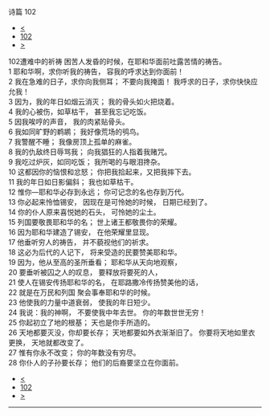 ﻿





 诗篇 102




* [<](bible/PSA101.md)
* [102](bible/PSA.md)
* [>](bible/PSA103.md)



 
102遭难中的祈祷 困苦人发昏的时候，在耶和华面前吐露苦情的祷告。  
1 耶和华啊，求你听我的祷告， 容我的呼求达到你面前！  
2 我在急难的日子，求你向我侧耳； 不要向我掩面！ 我呼求的日子，求你快快应允我！     
3 因为，我的年日如烟云消灭； 我的骨头如火把烧着。  
4 我的心被伤，如草枯干， 甚至我忘记吃饭。  
5 因我唉哼的声音， 我的肉紧贴骨头。  
6 我如同旷野的鹈鹕； 我好像荒场的鸮鸟。  
7 我警醒不睡； 我像房顶上孤单的麻雀。  
8 我的仇敌终日辱骂我； 向我猖狂的人指着我赌咒。  
9 我吃过炉灰，如同吃饭； 我所喝的与眼泪搀杂。  
10 这都因你的恼恨和忿怒； 你把我拾起来，又把我摔下去。  
11 我的年日如日影偏斜； 我也如草枯干。     
12 惟你—耶和华必存到永远； 你可记念的名也存到万代。  
13 你必起来怜恤锡安， 因现在是可怜她的时候， 日期已经到了。  
14 你的仆人原来喜悦她的石头， 可怜她的尘土。  
15 列国要敬畏耶和华的名； 世上诸王都敬畏你的荣耀。  
16 因为耶和华建造了锡安， 在他荣耀里显现。  
17 他垂听穷人的祷告， 并不藐视他们的祈求。     
18 这必为后代的人记下， 将来受造的民要赞美耶和华。  
19 因为，他从至高的圣所垂看； 耶和华从天向地观察，  
20 要垂听被囚之人的叹息， 要释放将要死的人，  
21 使人在锡安传扬耶和华的名， 在耶路撒冷传扬赞美他的话，  
22 就是在万民和列国 聚会事奉耶和华的时候。     
23 他使我的力量中道衰弱， 使我的年日短少。  
24 我说：我的神啊， 不要使我中年去世。 你的年数世世无穷！     
25 你起初立了地的根基； 天也是你手所造的。  
26 天地都要灭没，你却要长存； 天地都要如外衣渐渐旧了。 你要将天地如里衣更换， 天地就都改变了。  
27 惟有你永不改变； 你的年数没有穷尽。  
28 你仆人的子孙要长存； 他们的后裔要坚立在你面前。 
* [<](bible/PSA101.md)
* [102](bible/PSA.md)
* [>](bible/PSA103.md)





---










